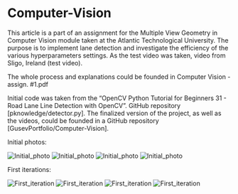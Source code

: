 # Computer-Vision

This article is a part of an assignment for the Multiple View Geometry in Computer Vision module taken at the Atlantic Technological University. The purpose is to implement lane detection and investigate the efficiency of the various hyperparameters settings. As the test video was taken, video from Sligo, Ireland (test video).  

The whole process and explanations could be founded in Computer Vision - assign. #1.pdf

Initial code was taken from the “OpenCV Python Tutorial for Beginners 31 - Road Lane Line Detection with OpenCV”. GitHub repository [pknowledge/detector.py]. 
The finalized version of the project, as well as the videos, could be founded in a GitHub repository [GusevPortfolio/Computer-Vision].  

Initial photos:

![Initial_photo](https://github.com/GusevPortfolio/Computer-Vision/blob/main/Initials/Test1.1.jpg)
![Initial_photo](https://github.com/GusevPortfolio/Computer-Vision/blob/main/Initials/Test2.1.jpg)
![Initial_photo](https://github.com/GusevPortfolio/Computer-Vision/blob/main/Initials/Test3.1.jpg)
![Initial_photo](https://github.com/GusevPortfolio/Computer-Vision/blob/main/Initials/Test4.1.jpg)


First iterations:

![First_iteration](https://github.com/GusevPortfolio/Computer-Vision/blob/main/Results/Test%201%20%3D%201.png)
![First_iteration](https://github.com/GusevPortfolio/Computer-Vision/blob/main/Results/Test%202%20%3D%201.png)
![First_iteration](https://github.com/GusevPortfolio/Computer-Vision/blob/main/Results/Test%203%20%3D%201.png)
![First_iteration](https://github.com/GusevPortfolio/Computer-Vision/blob/main/Results/Test%204%20%3D%201.png)
